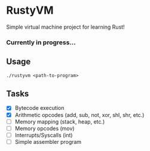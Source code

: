 # RustyVM

Simple virtual machine project for learning Rust!

### Currently in progress...
## Usage
```./rustyvm <path-to-program>```
## Tasks
- [x] Bytecode execution
- [x] Arithmetic opcodes (add, sub, not, xor, shl, shr, etc.)
- [ ] Memory mapping (stack, heap, etc.)
- [ ] Memory opcodes (mov)
- [ ] Interrupts/Syscalls (int)
- [ ] Simple assembler program
